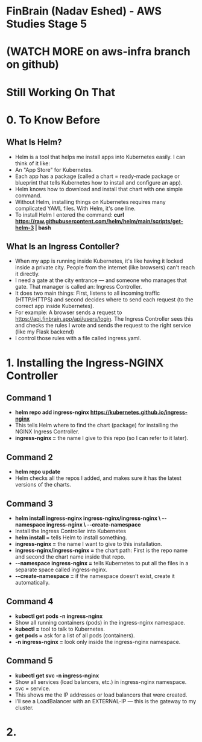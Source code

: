 # FinBrain (Nadav Eshed) - AWS Studies Stage 5
# (WATCH MORE on aws-infra branch on github)
# Still Working On That

# 0. To Know Before

## What Is Helm?
- Helm is a tool that helps me install apps into Kubernetes easily. I can think of it like:
- An "App Store" for Kubernetes.
- Each app has a package (called a chart = ready-made package or blueprint that tells Kubernetes how to install and configure an app).
- Helm knows how to download and install that chart with one simple command.
- Without Helm, installing things on Kubernetes requires many complicated YAML files. With Helm, it's one line.
- To install Helm I entered the command: **curl https://raw.githubusercontent.com/helm/helm/main/scripts/get-helm-3 | bash**

## What Is an Ingress Contoller?
- When my app is running inside Kubernetes, it's like having it locked inside a private city. People from the internet (like browsers) can't reach it directly.
- I need a gate at the city entrance — and someone who manages that gate. That manager is called an: Ingress Controller.
- It does two main things: First, listens to all incoming traffic (HTTP/HTTPS) and second decides where to send each request (to the correct app inside Kubernetes).
- For example: A browser sends a request to https://api.finbrain.app/api/users/login. The Ingress Controller sees this and checks the rules I wrote and sends the request to the right service (like my Flask backend)
- I control those rules with a file called ingress.yaml.

# 1. Installing the Ingress-NGINX Controller

## Command 1
- **helm repo add ingress-nginx https://kubernetes.github.io/ingress-nginx**
- This tells Helm where to find the chart (package) for installing the NGINX Ingress Controller.
- **ingress-nginx =** the name I give to this repo (so I can refer to it later).

## Command 2
- **helm repo update**
- Helm checks all the repos I added, and makes sure it has the latest versions of the charts.

## Command 3
- **helm install ingress-nginx ingress-nginx/ingress-nginx \ --namespace ingress-nginx \ --create-namespace**
- Install the Ingress Controller into Kubernetes
- **helm install =** tells Helm to install something.
- **ingress-nginx =** the name I want to give to this installation.
- **ingress-nginx/ingress-nginx =** the chart path: First is the repo name and second the chart name inside that repo.
- **--namespace ingress-nginx =** tells Kubernetes to put all the files in a separate space called ingress-nginx.
- **--create-namespace =** if the namespace doesn’t exist, create it automatically.

## Command 4
- **kubectl get pods -n ingress-nginx**
- Show all running containers (pods) in the ingress-nginx namespace.
- **kubectl =** tool to talk to Kubernetes.
- **get pods =** ask for a list of all pods (containers).
- **-n ingress-nginx =** look only inside the ingress-nginx namespace.

## Command 5
- **kubectl get svc -n ingress-nginx**
- Show all services (load balancers, etc.) in ingress-nginx namespace.
- svc = service.
- This shows me the IP addresses or load balancers that were created.
- I’ll see a LoadBalancer with an EXTERNAL-IP — this is the gateway to my cluster.

# 2.
